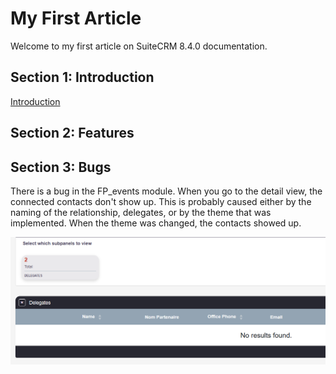 # My First Article

Welcome to my first article on SuiteCRM 8.4.0 documentation.

## Section 1: Introduction

[Introduction](/introduction.md)

## Section 2: Features

## Section 3: Bugs
There is a bug in the FP_events module.
When you go to the detail view, the connected contacts don't show up. This is probably caused either by the naming of the relationship, delegates, or by the theme that was implemented. When the theme was changed, the contacts showed up.

![Bug delegetates](/images/bug-delegates.png)
